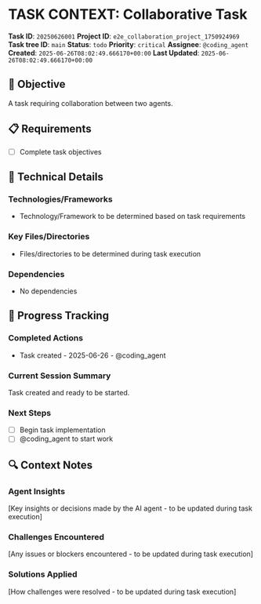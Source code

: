 # TASK CONTEXT: Collaborative Task

**Task ID**: `20250626001`
**Project ID**: `e2e_collaboration_project_1750924969`
**Task tree ID**: `main`
**Status**: `todo`
**Priority**: `critical`
**Assignee**: `@coding_agent`
**Created**: `2025-06-26T08:02:49.666170+00:00`
**Last Updated**: `2025-06-26T08:02:49.666170+00:00`

## 🎯 Objective
A task requiring collaboration between two agents.

## 📋 Requirements
- [ ] Complete task objectives

## 🔧 Technical Details
### Technologies/Frameworks
- Technology/Framework to be determined based on task requirements

### Key Files/Directories
- Files/directories to be determined during task execution

### Dependencies
- No dependencies

## 🚀 Progress Tracking
### Completed Actions
- Task created - 2025-06-26 - @coding_agent

### Current Session Summary
Task created and ready to be started.

### Next Steps
- [ ] Begin task implementation
- [ ] @coding_agent to start work

## 🔍 Context Notes
### Agent Insights
[Key insights or decisions made by the AI agent - to be updated during task execution]

### Challenges Encountered
[Any issues or blockers encountered - to be updated during task execution]

### Solutions Applied
[How challenges were resolved - to be updated during task execution]

